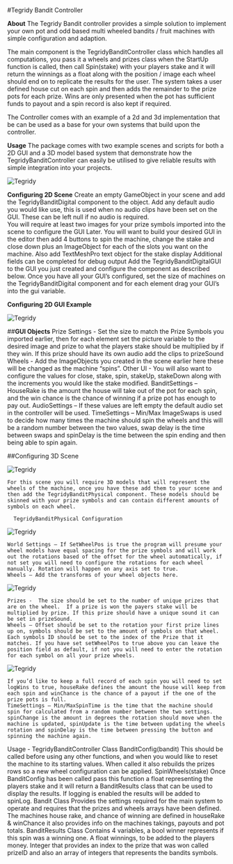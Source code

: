 #Tegridy Bandit Controller

**About**
The Tegridy Bandit controller provides a simple solution to implement your own pot and odd based multi wheeled bandits / fruit machines with simple configuration and adaption. 

The main component is the TegridyBanditController class which handles all computations, you pass it a wheels and prizes class when the StartUp function is called, then call Spin(stake) with your players stake and it will return the winnings as a float along with the position / image each wheel should end on to replicate the results for the user. The system takes a user defined house cut on each spin and then adds the remainder to the prize pots for each prize. Wins are only presented when the pot has sufficient funds to payout and a spin record is also kept if required. 

The Controller comes with an example of a 2d and 3d implementation that be can be used as a base for your own systems that build upon the controller.

**Usage**
The package comes with two example scenes and scripts for both a 2D GUI and a 3D model based system that demonstrate how the TegridyBanditController can easily be utilised to give reliable results with simple integration into your projects.

![Tegridy](./1.png)

**Configuring 2D Scene**
    Create an empty GameObject in your scene and add the TegridyBanditDigital component to the object.
    Add any default audio you would like use, this is used when no audio clips have been set on the GUI. These can be left null if no audio is required.  
    You will require at least two images for your prize symbols imported into the scene to configure the GUI Later.
    You will want to build your desired GUI in the editor then add 4 buttons to spin the machine, change the stake and close down plus an ImageObject for each of the slots you want on the machine. Also add TextMeshPro text object for the stake display Additional fields can be completed for debug output
    Add the TegridyBanditDigitalGUI to the GUI you just created and configure the component as described below.
    Once you have all your GUI’s configured, set the size of machines on the TegridyBanditDigital component and for each element drag your GUI’s into the gui variable.

**Configuring 2D GUI Example**

![Tegridy](./2.png)

##**GUI Objects**
    Prize Settings - Set the size to match the Prize Symbols you imported earlier, then for each element set the picture variable to the desired image and  prize to what the players stake should be multiplied by if they win. If this prize should have its own audio add the clips to prizeSound
    Wheels - Add the ImageObjects you created in the scene earlier here these will be changed as the machine “spins”. 
    Other UI - You will also want to configure the values for close, stake, spin, stakeUp, stakeDown along with the increments you would like the stake modified.
    BanditSettings – HouseRake is the amount the house will take out of the pot for each spin, and the win chance is the chance of winning if a prize pot has enough to pay out.
    AudioSettings – If these values are left empty the default audio set in the controller will be used.
    TimeSettings – Min/Max ImageSwaps is used to decide how many times the machine should spin the wheels and this will be a random number between the two values, swap delay is the time between swaps and spinDelay is the time between the spin ending and then being able to spin again.
      
##Configuring 3D Scene


![Tegridy](./3.png)

    For this scene you will require 3D models that will represent the wheels of the machine, once you have these add them to your scene and then add the TegridyBanditPhysical component. These models should be skinned with your prize symbols and can contain different amounts of symbols on each wheel.
      
      TegridyBanditPhysical Configuration

![Tegridy](./4.png)

    World Settings – If SetWheelPos is true the program will presume your wheel models have equal spacing for the prize symbols and will work out the rotations based of the offset for the wheel automatically, if not set you will need to configure the rotations for each wheel manually. Rotation will happen on any axis set to true.
    Wheels – Add the transforms of your wheel objects here.

![Tegridy](./5.png)


    Prizes -  The size should be set to the number of unique prizes that are on the wheel.  If a prize is won the payers stake will be multiplied by prize. If this prize should have a unique sound it can be set in prizeSound.
    Wheels – Offset should be set to the rotation your first prize lines up on, symbols should be set to the amount of symbols on that wheel. Each symbols ID should be set to the index of the Prize that it matches. If you have set setWheelPos to true above you can leave the position field as default, if not you will need to enter the rotation for each symbol on all your prize wheels.


![Tegridy](./6.png)

    If you’d like to keep a full record of each spin you will need to set logWins to true, houseRake defines the amount the house will keep from each spin and winChance is the chance of a payout if the one of the prize pots is full.
    TimeSettings – Min/MaxSpinTime is the time that the machine should spin for calculated from a random number between the two settings. spinChange is the amount in degrees the rotation should move when the machine is updated, spinUpdate is the time between updating the wheels rotation and spinDelay is the time between pressing the button and spinning the machine again.

Usage - TegridyBanditController Class
    BanditConfig(bandit)
    This should be called before using any other functions, and when you would like to reset the machine to its starting values. When called it also rebuilds the prizes rows so a new wheel configuration can be applied. 
    SpinWheels(stake)
    Once BanditConfig has been called pass this function a float representing the players stake and it will return a BanditResults class that can be used to display the results. If logging is enabled the results will be added to spinLog.
    Bandit Class
    Provides the settings required for the main system to operate and requires that the prizes and wheels arrays have been defined. The machines house rake, and chance of winning are defined in houseRake & winChance it also provides info on the machines takings, payouts and pot totals.
    BanditResults Class
    Contains 4 variables, a bool winner represents if this spin was a winning one. A float winnings, to be added to the players money. Integer that provides an index to the prize that was won called prizeID and also an array of integers that represents the bandits symbols.
